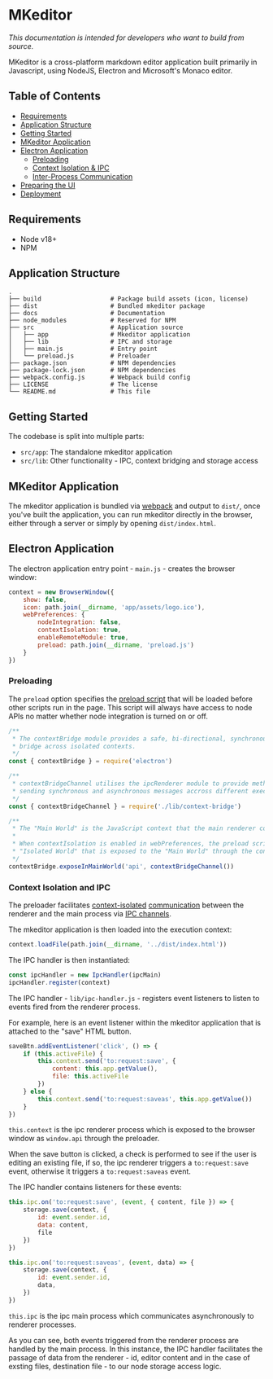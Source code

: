 # MKeditor

_This documentation is intended for developers who want to build from source._

MKeditor is a cross-platform markdown editor application built primarily in Javascript, using NodeJS, Electron and Microsoft's Monaco editor.

## Table of Contents

* [Requirements](#requirements)
* [Application Structure](#application-structure)
* [Getting Started](#getting-started)
* [MKeditor Application](#mkeditor-application)
* [Electron Application](#electron-application)
  * [Preloading](#preloading)
  * [Context Isolation & IPC](#context-isolation-and-icp)
  * [Inter-Process Communication](#inter-process-communication)
* [Preparing the UI](#preparing-the-ui)
* [Deployment](#deployment-help)

## Requirements

- Node v18+
- NPM

## Application Structure
```
.
├── build                   # Package build assets (icon, license)
├── dist                    # Bundled mkeditor package
├── docs                    # Documentation
├── node_modules            # Reserved for NPM
├── src                     # Application source
│   ├── app                 # Mkeditor application
│   ├── lib                 # IPC and storage
│   ├── main.js             # Entry point
│   └── preload.js          # Preloader
├── package.json            # NPM dependencies
├── package-lock.json       # NPM dependencies
├── webpack.config.js       # Webpack build config
├── LICENSE                 # The license
└── README.md               # This file
```

## Getting Started

The codebase is split into multiple parts:

- `src/app`: The standalone mkeditor application
- `src/lib`: Other functionality - IPC, context bridging and storage access

## MKeditor Application

The mkeditor application is bundled via [webpack](https://webpack.js.org/) and output to `dist/`, once you've built the application, you can run mkeditor directly in the browser, either through a server or simply by opening `dist/index.html`.


## Electron Application

The electron application entry point - `main.js` - creates the browser window:

```javascript
context = new BrowserWindow({
    show: false,
    icon: path.join(__dirname, 'app/assets/logo.ico'),
    webPreferences: {
        nodeIntegration: false, 
        contextIsolation: true,
        enableRemoteModule: true,
        preload: path.join(__dirname, 'preload.js')
    }
})
```

### Preloading

The `preload` option specifies the [preload script](https://www.electronjs.org/docs/latest/tutorial/process-model#preload-scripts) that will be loaded before other scripts run in the page. This script will always have access to node APIs no matter whether node integration is turned on or off.

```javascript
/**
 * The contextBridge module provides a safe, bi-directional, synchronous
 * bridge across isolated contexts.
 */
const { contextBridge } = require('electron')

/**
 * contextBridgeChannel utilises the ipcRenderer module to provide methods for
 * sending synchronous and asynchronous messages accross different execution contexts
 */
const { contextBridgeChannel } = require('./lib/context-bridge')

/**
 * The "Main World" is the JavaScript context that the main renderer code runs in.
 * 
 * When contextIsolation is enabled in webPreferences, the preload scripts run in an
 * "Isolated World" that is exposed to the "Main World" through the contextBridge.
 */
contextBridge.exposeInMainWorld('api', contextBridgeChannel())
```

### Context Isolation and IPC

The preloader facilitates [context-isolated](https://www.electronjs.org/docs/latest/tutorial/context-isolation) [communication](https://www.electronjs.org/docs/latest/tutorial/ipc) between the renderer and the main process via [IPC channels](https://www.electronjs.org/docs/latest/tutorial/ipc#ipc-channels).

The mkeditor application is then loaded into the execution context:

```javascript
context.loadFile(path.join(__dirname, '../dist/index.html'))
```

The IPC handler is then instantiated:

```javascript
const ipcHandler = new IpcHandler(ipcMain)
ipcHandler.register(context)
```

The IPC handler  - `lib/ipc-handler.js` - registers event listeners to listen to events fired from the renderer process.

For example, here is an event listener within the mkeditor application that is attached to the "save" HTML button.

```javascript
saveBtn.addEventListener('click', () => {
    if (this.activeFile) {
        this.context.send('to:request:save', {
            content: this.app.getValue(),
            file: this.activeFile
        })
    } else {
        this.context.send('to:request:saveas', this.app.getValue())
    }
})
```

`this.context` is the ipc renderer process which is exposed to the browser window as `window.api` through the preloader.

When the save button is clicked, a check is performed to see if the user is editing an existing file, if so, the ipc renderer triggers a `to:request:save` event, otherwise it triggers a `to:request:saveas` event.

The IPC handler contains listeners for these events:

```javascript
this.ipc.on('to:request:save', (event, { content, file }) => {
    storage.save(context, {
        id: event.sender.id,
        data: content,
        file
    })
})

this.ipc.on('to:request:saveas', (event, data) => {
    storage.save(context, {
        id: event.sender.id,
        data,
    })
})
```

`this.ipc` is the ipc main process which communicates asynchronously to renderer processes.

As you can see, both events triggered from the renderer process are handled by the main process. In this instance, the IPC handler facilitates the passage of data from the renderer - id, editor content and in the case of exsting files, destination file - to our node storage access logic.



